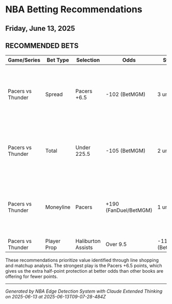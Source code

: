 # NBA Betting Recommendations
## Friday, June 13, 2025

## RECOMMENDED BETS
| Game/Series | Bet Type | Selection | Odds | Stake | Reasoning |
|-------------|----------|-----------|------|-------|-----------|
| Pacers vs Thunder | Spread | Pacers +6.5 | -102 (BetMGM) | 3 units | BetMGM offers best spread (+6.5 vs +6) and odds. Pacers' home court advantage and balanced starting five should keep this competitive. |
| Pacers vs Thunder | Total | Under 225.5 | -105 (BetMGM) | 2 units | Good value at -105, and both teams have elite rim protectors (Holmgren/Turner). Thunder likely to control tempo on the road. |
| Pacers vs Thunder | Moneyline | Pacers | +190 (FanDuel/BetMGM) | 1 unit | Home underdog offering nearly 2:1 return. Pacers' balanced attack led by Haliburton gives them better than the implied 34% win probability. |
| Pacers vs Thunder | Player Prop | Haliburton Assists | Over 9.5 | -115 (BetMGM) | 2 units | Against aggressive OKC defense, Haliburton likely to focus on distribution. His pick-and-roll/pop with Turner and Siakam should generate numerous assist opportunities. |

These recommendations prioritize value identified through line shopping and matchup analysis. The strongest play is the Pacers +6.5 points, which gives us the extra half-point protection at better odds than other books are offering for fewer points.

---
*Generated by NBA Edge Detection System with Claude Extended Thinking on 2025-06-13 at 2025-06-13T09-07-28-484Z*
